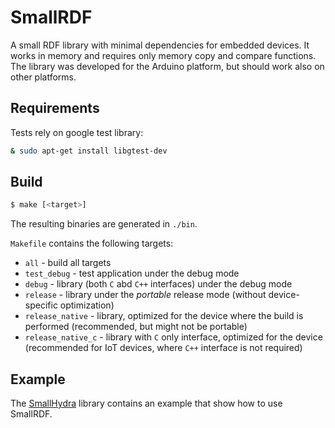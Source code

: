 # SmallRDF

A small RDF library with minimal dependencies for embedded devices.
It works in memory and requires only memory copy and compare functions.
The library was developed for the Arduino platform, but should work also on other platforms.

## Requirements

Tests rely on google test library:
```sh
& sudo apt-get install libgtest-dev
```

## Build

```sh
$ make [<target>]
```

The resulting binaries are generated in `./bin`.

`Makefile` contains the following targets:
- `all`  - build all targets
- `test_debug`  - test application under the debug mode
- `debug`  - library (both `C` abd `C++` interfaces) under the debug mode
- `release`  - library under the *portable* release mode (without device-specific optimization)
- `release_native`  - library, optimized for the device where the build is performed (recommended, but might not be portable)
- `release_native_c`  - library with `C` only interface, optimized for the device (recommended for IoT devices, where `C++` interface is not required)

## Example

The [SmallHydra](https://github.com/bergos/smallhydra) library contains an example that show how to use SmallRDF.
